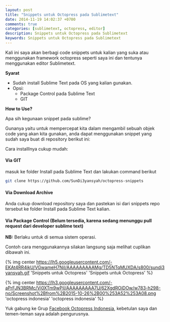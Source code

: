 ```yaml
---
layout: post
title: "Snippets untuk Octopress pada Sublimetext"
date: 2014-11-19 14:02:37 +0700
comments: true
categories: [sublimetext, octopress, editor]
description: Snippets untuk Octopress pada Sublimetext
keywords: Snippets untuk Octopress pada Sublimetext
---
```

Kali ini saya akan berbagi code snippets untuk kalian yang suka atau menggunakan framework octopress seperti saya ini dan tentunya menggunakan editor Sublimetext.

__Syarat__

* Sudah install Sublime Text pada OS yang kalian gunakan.
* Opsi:
	- Package Control pada Sublime Text
	- GIT

__How to Use?__
<!-- more -->

Apa sih kegunaan snippet pada sublime?

Gunanya yaitu untuk mempercepat kita dalam mengambil sebuah objek code yang akan kita gunakan, anda dapat menggunakan snippet yang sudah saya buat di repository berikut ini:

<div class="github-widget" data-repo="SunDi3yansyah/octopress-snippets"></div>

Cara installlnya cukup mudah:

#### Via GIT

masuk ke folder Install pada Sublime Text dan lakukan command berikut
``` bash
git clone https://github.com/SunDi3yansyah/octopress-snippets
```

#### Via Download Archive

Anda cukup download repository saya dan pastekan isi dari snippets repo tersebut ke folder Install pada Sublime Text kalian.

#### Via Package Control (Belum tersedia, karena sedang menunggu pull request dari developer sublime text)

**NB:** Berlaku untuk di semua sistem operasi.

Contoh cara menggunakannya silakan langsung saja melihat cuplikan dibawah ini.

{% img center https://lh5.googleusercontent.com/-EKAt4RR4ikU/VGwameH7NiI/AAAAAAAAAMg/TD5NTqMUXDA/s800/sundi3yansyah.gif 'Snippets untuk Octopress' 'Snippets untuk Octopress' %}

{% img center https://lh3.googleusercontent.com/-aPrFJN3BRMc/Vi0XTm9wPiI/AAAAAAAAA7U/62XgdROiDOw/w783-h298-no/Screenshot%2Bfrom%2B2015-10-26%2B00%253A52%253A08.png 'octopress indonesia' 'octopress indonesia' %}

Yuk gabung ke Grup [Facebook Octopress Indonesia](https://www.facebook.com/groups/OctopressID/), kebetulan saya dan temen-teman saya adalah pengurusnya.